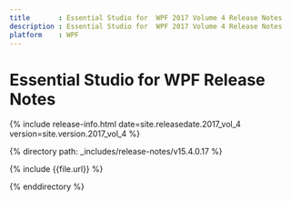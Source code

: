 ```yaml
---
title       : Essential Studio for  WPF 2017 Volume 4 Release Notes
description : Essential Studio for  WPF 2017 Volume 4 Release Notes
platform    : WPF
---
```


# Essential Studio for  WPF Release Notes 

{% include release-info.html date=site.releasedate.2017_vol_4 version=site.version.2017_vol_4 %} 

{% directory path: _includes/release-notes/v15.4.0.17 %}

{% include {{file.url}} %}

{% enddirectory %}